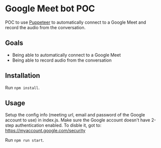 # Google Meet bot POC

POC to use [Puppeteer](https://pptr.dev/) to automatically connect to a Google Meet and record the audio from the conversation.

## Goals

- Being able to automatically connect to a Google Meet 
- Being able to record audio from the conversation

## Installation

Run `npm install`.

## Usage

Setup the config info (meeting url, email and password of the Google account to use) in index.js.
Make sure the Google account doesn't have 2-step authentication enabled. To disble it, got to: https://myaccount.google.com/security

Run `npm run start`.